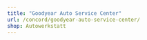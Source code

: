```yaml
---
title: "Goodyear Auto Service Center"
url: /concord/goodyear-auto-service-center/
shop: Autowerkstatt
---
```

